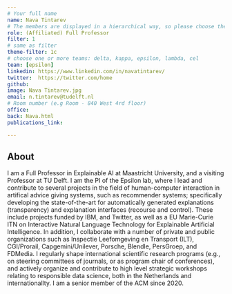 ```yaml
---
# Your full name 
name: Nava Tintarev
# The members are displayed in a hierarchical way, so please choose the role (e.g. Full Professor, Assistant Professor etc) and filter number (e.g. 1, 2, 3) from this list:
role: (Affiliated) Full Professor
filter: 1
# same as filter
theme-filter: 1c
# choose one or more teams: delta, kappa, epsilon, lambda, cel
team: [epsilon]
linkedin: https://www.linkedin.com/in/navatintarev/
twitter:  https://twitter.com/home
github: 
image: Nava Tintarev.jpg
email: n.tintarev@tudelft.nl
# Room number (e.g Room - 840 West 4rd floor)
office: 
back: Nava.html
publications_link:

---
```


## About
I am a Full Professor in Explainable AI at Maastricht University, and a visiting Professor at TU Delft.
I am the PI of the Epsilon lab, where I lead and contribute to several projects in the field of human-computer interaction in artifical advice giving systems, such as recommender systems; specifically developing the state-of-the-art for automatically generated explanations (transparency) and explanation interfaces (recourse and control). These include projects funded by IBM, and Twitter, as well as a EU Marie-Curie ITN on Interactive Natural Language Technology for Explainable Artificial Intelligence. In addition, I collaborate with a number of private and public organizations such as Inspectie Leefomgeving en Transport (ILT), CGI/Prorail, Capgemini/Unilever, Porsche, Blendle, PersGroep, and FDMedia. I regularly shape international scientific research programs (e.g., on steering committees of journals, or as program chair of conferences), and actively organize and contribute to high level strategic workshops relating to responsible data science, both in the Netherlands and internationallty. I am a senior member of the ACM since 2020. 

